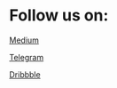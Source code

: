 # Follow us on:

[Medium](https://medium.com/@telleport)

[Telegram](https://t.me/s/telleport_m)

[Dribbble](https://dribbble.com/telleport)
